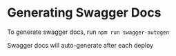 # Generating Swagger Docs
To generate swagger docs, run `npm run swagger-autogen`

Swagger docs will auto-generate after each deploy